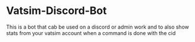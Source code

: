 # Vatsim-Discord-Bot
This is a bot that cab be used on a discord or admin work and to also show stats from your vatsim account when a command is done with the cid 
